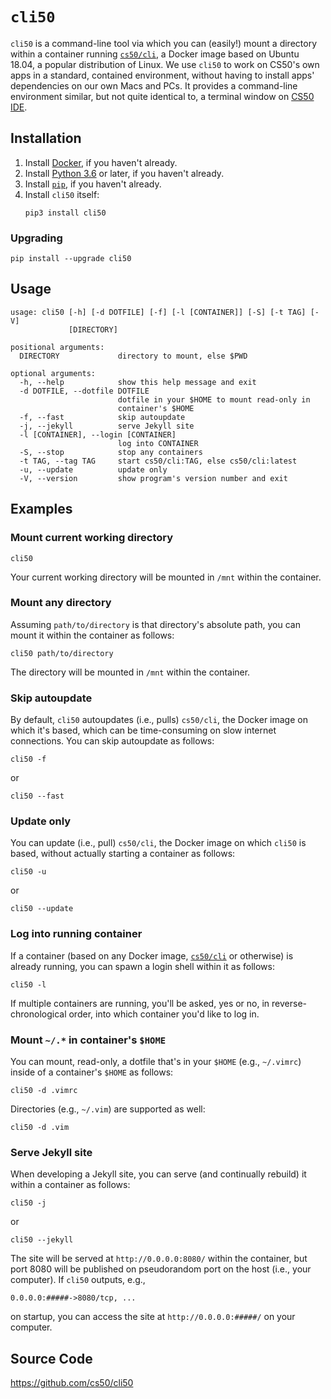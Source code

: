 # `cli50`

`cli50` is a command-line tool via which you can (easily!) mount a directory within a container running [`cs50/cli`](cs50/cli), a Docker image based on Ubuntu 18.04, a popular distribution of Linux. We use `cli50` to work on CS50's own apps in a standard, contained environment, without having to install apps' dependencies on our own Macs and PCs. It provides a command-line environment similar, but not quite identical to, a terminal window on [CS50 IDE](/ide). 

## Installation

1. Install [Docker](/docker), if you haven't already.
1. Install [Python 3.6](/python) or later, if you haven't already.
1. Install [`pip`](/pip), if you haven't already.
1. Install `cli50` itself:
    ```
    pip3 install cli50
    ```

### Upgrading

```
pip install --upgrade cli50
```

## Usage

```
usage: cli50 [-h] [-d DOTFILE] [-f] [-l [CONTAINER]] [-S] [-t TAG] [-V]
             [DIRECTORY]

positional arguments:
  DIRECTORY             directory to mount, else $PWD

optional arguments:
  -h, --help            show this help message and exit
  -d DOTFILE, --dotfile DOTFILE
                        dotfile in your $HOME to mount read-only in
                        container's $HOME
  -f, --fast            skip autoupdate
  -j, --jekyll          serve Jekyll site
  -l [CONTAINER], --login [CONTAINER]
                        log into CONTAINER
  -S, --stop            stop any containers
  -t TAG, --tag TAG     start cs50/cli:TAG, else cs50/cli:latest
  -u, --update          update only
  -V, --version         show program's version number and exit
```

## Examples

### Mount current working directory

```
cli50
```

Your current working directory will be mounted in `/mnt` within the container.

### Mount any directory

Assuming `path/to/directory` is that directory's absolute path, you can mount it within the container as follows:

```
cli50 path/to/directory
```

The directory will be mounted in `/mnt` within the container.

### Skip autoupdate

By default, `cli50` autoupdates (i.e., pulls) `cs50/cli`, the Docker image on which it's based, which can be time-consuming on slow internet connections. You can skip autoupdate as follows:

```
cli50 -f
```

or

```
cli50 --fast
```

### Update only

You can update (i.e., pull) `cs50/cli`, the Docker image on which `cli50` is based, without actually starting a container as follows:

```
cli50 -u
```

or

```
cli50 --update
```

### Log into running container

If a container (based on any Docker image, [`cs50/cli`](cs50/cli) or otherwise) is already running, you can spawn a login shell within it as follows:

```
cli50 -l
```

If multiple containers are running, you'll be asked, yes or no, in reverse-chronological order, into which container you'd like to log in.

### Mount `~/.*` in container's `$HOME`

You can mount, read-only, a dotfile that's in your `$HOME` (e.g., `~/.vimrc`) inside of a container's `$HOME` as follows:

```
cli50 -d .vimrc
```

Directories (e.g., `~/.vim`) are supported as well:

```
cli50 -d .vim
```

### Serve Jekyll site

When developing a Jekyll site, you can serve (and continually rebuild) it within a container as follows:

```
cli50 -j
```

or

```
cli50 --jekyll
```

The site will be served at `http://0.0.0.0:8080/` within the container, but port 8080 will be published on pseudorandom port on the host (i.e., your computer). If `cli50` outputs, e.g.,

```
0.0.0.0:#####->8080/tcp, ...
```

on startup, you can access the site at `http://0.0.0.0:#####/` on your computer.

## Source Code

<https://github.com/cs50/cli50>
